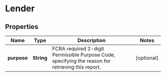 

# Lender


## Properties

| Name | Type | Description | Notes |
|------------ | ------------- | ------------- | -------------|
|**purpose** | **String** | FCRA required 2-digit Permissible Purpose Code, specifying the reason for retrieving this report. |  [optional] |




